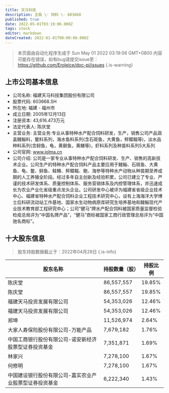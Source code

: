 ```yaml
---
title: 天马科技
description: 主板 \- 饲料 \- 603668
published: true
date: 2022-05-01T03:19:06.000Z
tags: stock
editor: markdown
dateCreated: 2022-01-01T00:00:00.000Z
---
```


> 本页面由自动化程序生成于 Sun May 01 2022 03:19:06 GMT+0800
> 内容可能存在错误，如有bug请提交issue至：https://github.com/Eroleice/doc-pi/issues
{.is-warning}

## 上市公司基本信息
- 公司名称: 福建天马科技集团股份有限公司
- 股票代码: 603668.SH
- 所在地: 福建 - 福州市
- 成立日期: 2005年12月13日
- 注册资本: 43,616.473万元
- 法定代表人: 陈庆堂
- 主营业务: 主营业务:专业从事特种水产配合饲料研发，生产，销售公司产品涵盖鳗鲡料，鳖料系列，海水鱼料系列(含石斑鱼，大黄鱼，鲆鲽鳎等)，淡水品种料系列(含鲟鱼，龟，黄颡鱼，黄鳝等)，虾料系列及种苗料系列5大系列
- 公司官网: www.jolma.cn
- 公司介绍: 公司是一家专业从事特种水产配合饲料研发、生产、销售的高新技术企业。公司生产的特种水产配合饲料产品主要应用于鳗鲡、石斑鱼、大黄鱼、龟、鳖、鲟鱼、鲑鳟、鲆鲽鳎、鲍、海参等特种水产动物从种苗期至养成期的人工养殖全阶段。经过多年自主创新及经验积累，公司已建立了专业、严谨的技术研发体系、质量控制体系、服务营销体系及内控管理体系，并迅速成长为农业产业化省级重点龙头企业。公司研发中心被评为福建省省级企业技术中心、福建省特种水产配合饲料企业工程技术研究中心，设有上海海洋大学博士后科研流动站工作基地、国家水生动物病原库研究生培养基地和鳗鲡现代产业技术教育部工程研究中心；公司“健马”牌水产配合饲料被国家质量监督检验检疫总局评为“中国名牌产品”，“健马”商标被国家工商行政管理总局评为“中国驰名商标”。


## 十大股东信息
> 股东持股数据截止于：2022年04月28日
{.is-info}

| 股东名称 | 持股数量（股） | 持股比例 |
| --- | --- | --- |
| 陈庆堂 | 86,557,557 | 19.85% |
| 陈庆堂 | 86,557,557 | 19.85% |
| 福建天马投资发展有限公司 | 54,353,026 | 12.46% |
| 福建天马投资发展有限公司 | 54,353,026 | 12.46% |
| 郑坤 | 11,526,974 | 2.64% |
| 大家人寿保险股份有限公司-万能产品 | 7,679,182 | 1.76% |
| 中国工商银行股份有限公司-诺安新经济股票型证券投资基金 | 7,351,871 | 1.69% |
| 林家兴 | 7,278,100 | 1.67% |
| 何修明 | 7,278,100 | 1.67% |
| 中国建设银行股份有限公司-嘉实农业产业股票型证券投资基金 | 6,222,340 | 1.43% |




